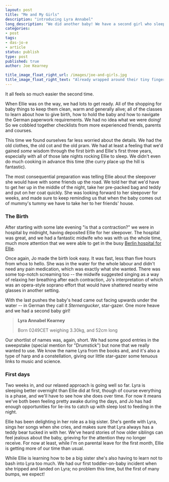 ```yaml
---
layout: post
title: "Me and My Girls"
description: "introducing Lyra Annabel"
long_description: "We did another baby! We have a second girl who sleeps well (so far...), and a big sister who makes sure there's always a teddy nearby."
categories:
- post
tags:
- das-jo-e
- article
status: publish
type: post
published: true
author: Joe Kearney

title_image_float_right_url: /images/joe-and-girls.jpg
title_image_float_right_text: "Already wrapped around their tiny fingers"
---
```


It all feels so much easier the second time.

When Ellie was on the way, we had lots to get ready. All of the shopping for baby things to keep them clean, warm and generally alive; all of the classes to learn about how to give birth, how to hold the baby and how to navigate the German paperwork requirements. We had no idea what we were doing! So we cobbled together checklists from more experienced friends, parents and courses.

This time we found ourselves far less worried about the details. We had the old clothes, the old cot and the old pram. We had at least a feeling that we'd gained _some_ wisdom through the first birth and Ellie's first three years, especially with all of those late nights rocking Ellie to sleep. We didn't even do much cooking in advance this time (the curry place up the hill is fantastic).

The most consequential preparation was telling Ellie about the sleepover she would have with some friends up the road. We told her that we'd have to get her up in the middle of the night, take her pre-packed bag and teddy and put on her coat quickly. She was looking forward to her sleepover for weeks, and made sure to keep reminding us that when the baby comes out of mummy's tummy we have to take her to her friends' house.

### The Birth

After starting with some late evening "is that a contraction?" we were in hospital by midnight, having deposited Ellie for her sleepover. The hospital was great, and we had a fantastic midwife who was with us the whole time, much more attention that we were able to get in the busy [Berlin hospital for Ellie](/posts/new-tiny-human).

Once again, Jo made the birth look easy. It was fast, less than five hours from whoa to hello. She was in the water for the whole labour and didn't need any pain medication, which was exactly what she wanted. There was some top-notch screaming too -- the midwife suggested singing as a way of relaxing her breathing after each contraction, Jo's interpretation of which was an opera-style soprano effort that would have shattered nearby wine glasses in another setting.

With the last pushes the baby's head came out facing upwards under the water -- in German they call it _Sternengucker_, star-gazer. One more heave and we had a second baby girl!

> **Lyra Annabel Kearney**
>
> Born 0249CET weighing 3.30kg, and 52cm long

Our shortlist of names was, again, short. We had some good entries in the sweepstake (special mention for "Drumstick") but none that we really wanted to use. We know the name Lyra from the books and, and it's also a type of harp and a constellation, giving our little star-gazer some tenuous links to music and science.

### First days

Two weeks in, and our relaxed approach is going well so far. Lyra is sleeping better overnight than Ellie did at first, though of course everything is a phase, and we'll have to see how she does over time. For now it means we've both been feeling pretty awake during the days, and Jo has had enough opportunities for lie-ins to catch up with sleep lost to feeding in the night.

Ellie has been delighting in her role as a big sister. She's gentle with Lyra, sings her songs when she cries, and makes sure that Lyra always has a teddy bear tucked in with her. We've heard stories of how older siblings can feel jealous about the baby, grieving for the attention they no longer receive. For now at least, while I'm on parental leave for the first month, Ellie is getting more of our time than usual.

While Ellie is learning how to be a big sister she's also having to learn not to bash into Lyra too much. We had our first toddler-on-baby incident when she tripped and landed on Lyra; no problem this time, but the first of many bumps, we expect!
